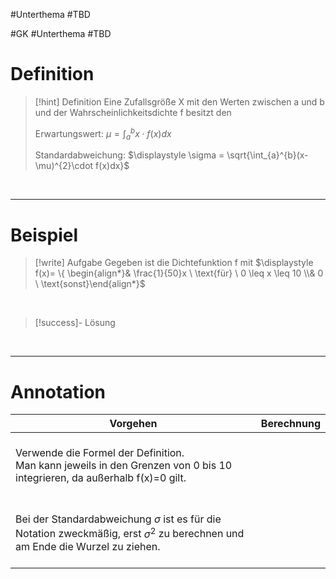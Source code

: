 #Unterthema  #TBD 

#GK #Unterthema #TBD 

# Definition

>[!hint] Definition
>Eine Zufallsgröße X mit den Werten zwischen a und b und der Wahrscheinlichkeitsdichte f besitzt den
>
>Erwartungswert: $\displaystyle \mu=\int_{a}^{b}x \cdot f(x)dx$
>
>Standardabweichung: $\displaystyle \sigma = \sqrt{\int_{a}^{b}(x-\mu)^{2}\cdot f(x)dx}$

<br>

___
# Beispiel

>[!write] Aufgabe
>Gegeben ist die Dichtefunktion f mit $\displaystyle f(x)= \{  \begin{align*}& \frac{1}{50}x \ \text{für} \ 0 \leq x \leq 10 \\& 0 \ \text{sonst}\end{align*}$

<br>

>[!success]- Lösung
>

<br>

___
# Annotation

| Vorgehen | Berechnung |
| ---- | ---- |
| <br>Verwende die Formel der Definition.<br>Man kann jeweils in den Grenzen von 0 bis 10 integrieren, da außerhalb f(x)=0 gilt.<br><br> |  |
| <br>Bei der Standardabweichung $\sigma$ ist es für die Notation zweckmäßig, erst $\sigma^{2}$ zu berechnen und am Ende die Wurzel zu ziehen.<br><br> |  |